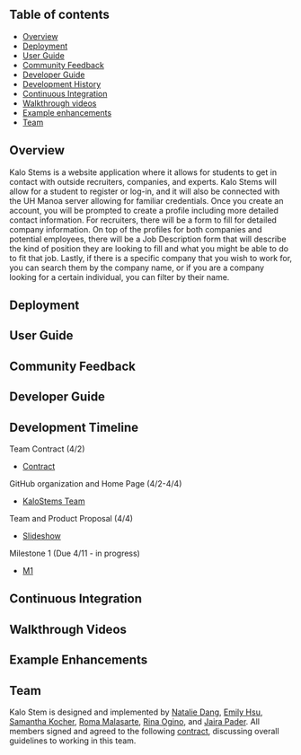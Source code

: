 ## Table of contents

* [Overview](#overview)
* [Deployment](#deployment)
* [User Guide](#user-guide)
* [Community Feedback](#community-feedback)
* [Developer Guide](#developer-guide)
* [Development History](#development-history)
* [Continuous Integration](#continuous-integration)
* [Walkthrough videos](#walkthrough-videos)
* [Example enhancements](#example-enhancements)
* [Team](#team)

## Overview

Kalo Stems is a website application where it allows for students to get in contact with outside recruiters, companies, and experts. Kalo Stems will allow for a student to register or log-in, and it will also be connected with the UH Manoa server allowing for familiar credentials. Once you create an account, you will be prompted to create a profile including more detailed contact information. For recruiters, there will be a form to fill for detailed company information. On top of the profiles for both companies and potential employees, there will be a Job Description form that will describe the kind of position they are looking to fill and what you might be able to do to fit that job. Lastly, if there is a specific company that you wish to work for, you can search them by the company name, or if you are a company looking for a certain individual, you can filter by their name.

## Deployment

## User Guide

## Community Feedback

## Developer Guide

## Development Timeline
Team Contract (4/2)
  - [Contract](https://docs.google.com/document/d/1pQhVukBdsgP-iYddv36u0Z7tSdybe16vppzxzfB3U6Q/edit?usp=sharing)
    
GitHub organization and Home Page (4/2-4/4)
  - [KaloStems Team](https://github.com/orgs/kalo-stems/teams/kalo-stems)
    
Team and Product Proposal (4/4)
  - [Slideshow](https://www.canva.com/design/DAGBZoxKtCk/fQQk6ZFbjSCNc1vgeSsEIQ/edit)
    
Milestone 1 (Due 4/11 - in progress)
  - [M1](https://github.com/orgs/kalo-stems/projects/3/views/1)
    

## Continuous Integration

## Walkthrough Videos

## Example Enhancements

## Team

Kalo Stem is designed and implemented by [Natalie Dang](https://ndang562.github.io/), [Emily Hsu](https://ehsugit.github.io/), [Samantha Kocher](https://samanthakocher.github.io/), [Roma Malasarte](https://romamalasarte.github.io/), [Rina Ogino](https://rinaogino.github.io/), and [Jaira Pader](https://jairabp.github.io/). 
All members signed and agreed to the following [contract](https://docs.google.com/document/d/1pQhVukBdsgP-iYddv36u0Z7tSdybe16vppzxzfB3U6Q/edit?usp=sharing), discussing overall guidelines to working in this team.
